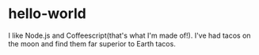 # hello-world



I like Node.js and Coffeescript(that's what I'm made of!).
I've had tacos on the moon and find them far superior to Earth tacos.
